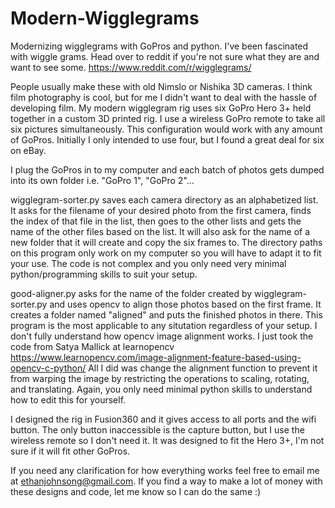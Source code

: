 # Modern-Wigglegrams
Modernizing wigglegrams with GoPros and python. 
I've been fascinated with wiggle grams. Head over to reddit if you're not sure what they are and want to see some.
https://www.reddit.com/r/wigglegrams/

People usually make these with old Nimslo or Nishika 3D cameras. I think film photography is cool, but for me I didn't want to deal with the hassle of developing film. My modern wigglegram rig uses six GoPro Hero 3+ held together in a custom 3D printed rig. I use a wireless GoPro remote to take all six pictures simultaneously. This configuration would work with any amount of GoPros. Initially I only intended to use four, but I found a great deal for six on eBay.

I plug the GoPros in to my computer and each batch of photos gets dumped into its own folder i.e. "GoPro 1", "GoPro 2"...

wigglegram-sorter.py saves each camera directory as an alphabetized list. It asks for the filename of your desired photo from the first camera, finds the index of that file in the list, then goes to the other lists and gets the name of the other files based on the list. It will also ask for the name of a new folder that it will create and copy the six frames to. The directory paths on this program only work on my computer so you will have to adapt it to fit your use. The code is not complex and you only need very minimal python/programming skills to suit your setup.

good-aligner.py asks for the name of the folder created by wigglegram-sorter.py and uses opencv to align those photos based on the first frame. It creates a folder named "aligned" and puts the finished photos in there. This program is the most applicable to any situtation regardless of your setup. I don't fully understand how opencv image alignment works. I just took the code from Satya Mallick at learnopencv
https://www.learnopencv.com/image-alignment-feature-based-using-opencv-c-python/
All I did was change the alignment function to prevent it from warping the image by restricting the operations to scaling, rotating, and translating. Again, you only need minimal python skills to understand how to edit this for yourself.

I designed the rig in Fusion360 and it gives access to all ports and the wifi button. The only button inaccessible is the capture button, but I use the wireless remote so I don't need it. It was designed to fit the Hero 3+, I'm not sure if it will fit other GoPros.

If you need any clarification for how everything works feel free to email me at ethanjohnsong@gmail.com. If you find a way to make a lot of money with these designs and code, let me know so I can do the same :)

